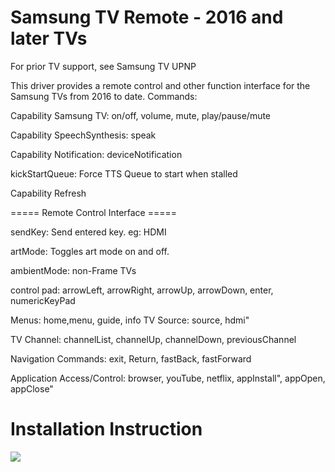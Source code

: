 # Samsung TV Remote - 2016 and later TVs

For prior TV support, see Samsung TV UPNP

This driver provides a remote control and other function interface for the Samsung TVs from 2016 to date.  Commands:

Capability Samsung TV: on/off, volume, mute, play/pause/mute

Capability SpeechSynthesis: speak

Capability Notification: deviceNotification

kickStartQueue:	Force TTS Queue to start when stalled

Capability Refresh

===== Remote Control Interface =====

sendKey: Send entered key. eg: HDMI

artMode: Toggles art mode on and off.

ambientMode: non-Frame TVs

control pad:  arrowLeft, arrowRight, arrowUp, arrowDown, enter, numericKeyPad

Menus: home,menu, guide, info
TV Source: source, hdmi"

TV Channel: channelList, channelUp, channelDown, previousChannel

Navigation Commands: exit, Return, fastBack, fastForward

Application Access/Control: browser, youTube, netflix, appInstall", appOpen, appClose"

# Installation Instruction
<img src="https://github.com/DaveGut/HubitatActive/blob/master/SamsungTvRemote/Samsung%20TV%20Remote.pdf" align="center"/>

